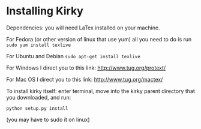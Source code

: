 # Installing Kirky

Dependencies: you will need LaTex installed on your machine. 

For Fedora (or other version of linux that use yum) all you need to do is run
    `sudo yum install texlive`
    
For Ubuntu and Debian
    `sudo apt-get install texlive`
    
For Windows I direct you to this link:
    http://www.tug.org/protext/
    
For Mac OS I direct you to this link:
    http://www.tug.org/mactex/

To install kirky itself: enter terminal, move into the kirky parent directory 
that you downloaded, and run:

    python setup.py install
    
(you may have to sudo it on linux)
